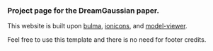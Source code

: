 ### Project page for the DreamGaussian paper.

This website is built upon [bulma](https://bulma.io/), [ionicons](https://ionic.io/ionicons/), and [model-viewer](https://modelviewer.dev/).

Feel free to use this template and there is no need for footer credits.
